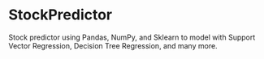 # StockPredictor
Stock predictor using Pandas, NumPy, and Sklearn to model with Support Vector Regression, Decision Tree Regression, and many more.  
